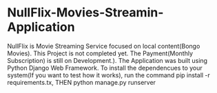 # NullFlix-Movies-Streamin-Application
NullFlix is Movie Streaming Service focused on local content(Bongo Movies). This Project is not completed yet. The Payment(Monthly Subscription) is still on Development.).
The Application was built using Python Django Web Framework.
To install the dependencues to your system(If you want to test how it works), run the command pip install -r requirements.tx, THEN python manage.py runserver 
